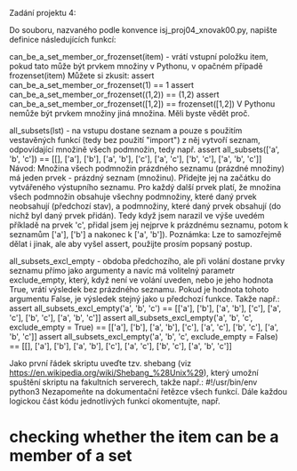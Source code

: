Zadání projektu 4:

Do souboru, nazvaného podle konvence isj_proj04_xnovak00.py, napište definice následujících funkcí:

can_be_a_set_member_or_frozenset(item) - vrátí vstupní položku item, pokud tato může být prvkem množiny v Pythonu, v opačném případě frozenset(item)
Můžete si zkusit:
    assert can_be_a_set_member_or_frozenset(1) == 1
    assert can_be_a_set_member_or_frozenset((1,2)) == (1,2)
    assert can_be_a_set_member_or_frozenset([1,2]) == frozenset([1,2])
V Pythonu nemůže být prvkem množiny jiná množina. Měli byste vědět proč.
   
all_subsets(lst) - na vstupu dostane seznam a pouze s použitím vestavěných funkcí (tedy bez použití "import") z něj vytvoří seznam, odpovídající množině všech podmnožin, tedy např.
    assert all_subsets(['a', 'b', 'c']) == [[], ['a'], ['b'], ['a', 'b'], ['c'], ['a', 'c'], ['b', 'c'], ['a', 'b', 'c']]
Návod: Množina všech podmnožin prázdného seznamu (prázdné množiny) má jeden prvek - prázdný seznam (množinu). Přidejte jej na začátku do vytvářeného výstupního seznamu.
Pro každý další prvek platí, že množina všech podmnožin obsahuje všechny podmnožiny, které daný prvek neobsahují (předchozí stav), a podmnožiny, které daný prvek obsahují (do nichž byl daný prvek přidán).
Tedy když jsem narazil ve výše uvedém příkladě na prvek 'c', přidal jsem jej nejprve k prázdnému seznamu, potom k seznamům ['a'], ['b'] a nakonec k ['a', 'b']).
Poznámka: Lze to samozřejmě dělat i jinak, ale aby vyšel assert, použijte prosím popsaný postup.

all_subsets_excl_empty - obdoba předchozího, ale při volání dostane prvky seznamu přímo jako argumenty a navíc má volitelný parametr exclude_empty, který, když není ve volání uveden, nebo je jeho hodnota True, vrátí výsledek bez prázdného seznamu. Pokud je hodnota tohoto argumentu False, je výsledek stejný jako u předchozí funkce.
Takže např.:
    assert all_subsets_excl_empty('a', 'b', 'c') == [['a'], ['b'], ['a', 'b'], ['c'], ['a', 'c'], ['b', 'c'], ['a', 'b', 'c']]
    assert all_subsets_excl_empty('a', 'b', 'c', exclude_empty = True) == [['a'], ['b'], ['a', 'b'], ['c'], ['a', 'c'], ['b', 'c'], ['a', 'b', 'c']]
    assert all_subsets_excl_empty('a', 'b', 'c', exclude_empty = False) == [[], ['a'], ['b'], ['a', 'b'], ['c'], ['a', 'c'], ['b', 'c'], ['a', 'b', 'c']]

Jako první řádek skriptu uveďte tzv. shebang (viz https://en.wikipedia.org/wiki/Shebang_%28Unix%29), který umožní spuštění skriptu na fakultních serverech, takže např.:
#!/usr/bin/env python3
Nezapomeňte na dokumentační řetězce všech funkcí.
Dále každou logickou část kódu jednotlivých funkcí okomentujte, např.
# checking whether the item can be a member of a set